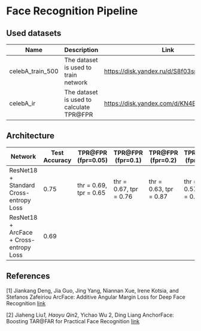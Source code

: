 # Face Recognition Pipeline

## Used datasets

| Name             | Description                              | Link                                      |
|------------------|------------------------------------------|-------------------------------------------|
| celebA_train_500 | The dataset is used to train network     | https://disk.yandex.ru/d/S8f03spLIA1wrw   |
| celebA_ir        | The dataset is used to calculate TPR@FPR | https://disk.yandex.com/d/KN4EEkNKrF_ZXQ  |

## Architecture

| Network                                       | Test Accuracy | TPR@FPR (fpr=0.05)     | TPR@FPR (fpr=0.1)      | TPR@FPR (fpr=0.2)      | TPR@FPR (fpr=0.2)      |
|-----------------------------------------------|---------------|------------------------|------------------------|------------------------|------------------------|
| ResNet18 + Standard Cross-entropy Loss        | 0.75          | thr = 0.69, tpr = 0.65 | thr = 0.67, tpr = 0.76 | thr = 0.63, tpr = 0.87 | thr = 0.57, tpr = 0.97 | 
| ResNet18 + ArcFace + Cross-entropy Loss       | 0.69          |                        |                        |                        |                        |


## References

[1] Jiankang Deng, Jia Guo, Jing Yang, Niannan Xue, Irene Kotsia, and Stefanos Zafeiriou ArcFace: Additive Angular Margin Loss for Deep
Face Recognition [link](https://arxiv.org/pdf/1801.07698.pdf)

[2] Jiaheng Liu*1, Haoyu Qin*2, Yichao Wu 2, Ding Liang AnchorFace: Boosting TAR@FAR for Practical Face Recognition [link](https://www.google.com/url?sa=t&rct=j&q=&esrc=s&source=web&cd=&ved=2ahUKEwi1gpyMp_6DAxVsBxAIHb_dDb4QFnoECA8QAQ&url=https%3A%2F%2Fojs.aaai.org%2Findex.php%2FAAAI%2Farticle%2Fview%2F20063%2F19822&usg=AOvVaw13OueGt-qm3zfYg7XIlOtg&opi=89978449)